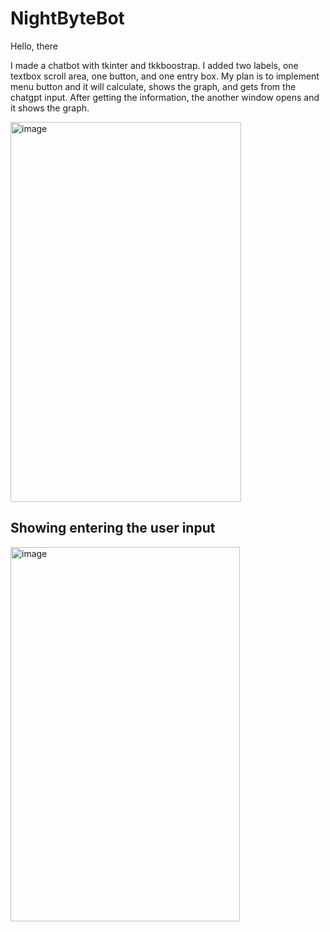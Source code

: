 <h1>NightByteBot</h1>
<p>Hello, there</p>

<p>
  I made a chatbot with tkinter and tkkboostrap. 
  I added two labels, one textbox scroll area, one button, and one entry box.
  My plan is to implement menu button and it will calculate, shows the graph, and gets from the chatgpt input.
  After getting the information, the another window opens and it shows the graph.
</p>


<img alignment="center" width="369" height="608" alt="image" src="https://github.com/user-attachments/assets/e8b2cf0f-6dba-49eb-9b32-3671bd6075c0" />


<h2>Showing entering the user input</h2>
<img width="367" height="599" alt="image" src="https://github.com/user-attachments/assets/2372e14f-2dfa-41a9-ac1c-39772d52f49d" />
